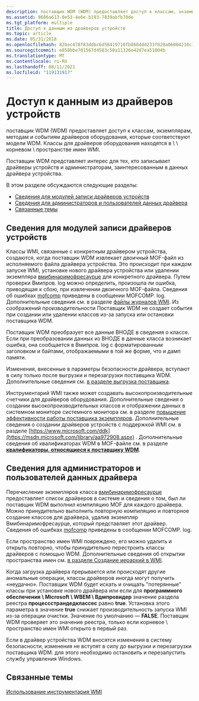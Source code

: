 ```yaml
---
description: поставщик WDM (WDM) предоставляет доступ к классам, экземплярам, методам и событиям драйверов оборудования, которые соответствуют модели WDM.
ms.assetid: 8686a613-0e53-4e6e-b193-7839abfb70de
ms.tgt_platform: multiple
title: Доступ к данным из драйверов устройств
ms.topic: article
ms.date: 05/31/2018
ms.openlocfilehash: 82bec478f83ddbc6d58419710fb868ddd233f820a06004210c1dac495de86b16
ms.sourcegitcommit: e858bbe701567d4583c50a11326e42d7ea51804b
ms.translationtype: MT
ms.contentlocale: ru-RU
ms.lasthandoff: 08/11/2021
ms.locfileid: "119131917"
---
```

# <a name="accessing-data-from-device-drivers"></a>Доступ к данным из драйверов устройств

поставщик WDM (WDM) предоставляет доступ к классам, экземплярам, методам и событиям драйверов оборудования, которые соответствуют модели WDM. Классы для драйверов оборудования находятся в \\ \\ корневом \\ пространстве имен WMI.

Поставщик WDM представляет интерес для тех, кто записывает драйверы устройств и администраторам, заинтересованным в данных драйвера устройства.

В этом разделе обсуждаются следующие разделы:

-   [Сведения для модулей записи драйверов устройств](#information-for-device-driver-writers)
-   [Сведения для администраторов и пользователей данных драйвера](#information-for-administrators-and-users-of-driver-data)
-   [Связанные темы](#related-topics)

## <a name="information-for-device-driver-writers"></a>Сведения для модулей записи драйверов устройств

Классы WMI, связанные с конкретным драйвером устройства, создаются, когда поставщик WDM извлекает двоичный MOF-файл из исполняемого файла драйвера устройства. Это происходит при каждом запуске WMI, установке нового драйвера устройства или удалении экземпляра [вмибинаримофресаурце](/windows/desktop/WmiCoreProv/wmibinarymofresource) для конкретного драйвера. Путем проверки Вмипров. log можно определить, произошла ли ошибка, приводящая к сбою, при извлечении двоичного MOF-файла. Сведения об ошибках [mofcomp](mofcomp.md) приведены в сообщении MOFCOMP. log. Дополнительные сведения см. в разделе [файлы журналов WMI](wmi-log-files.md). Из соображений производительности Поставщик WDM не создает события при создании или удалении классов из-за запуска или остановки поставщика WDM.

Поставщик WDM преобразует все данные ВНОДЕ в сведения о классе. Если при преобразовании данных из ВНОДЕ в данные класса возникает ошибка, она сообщается в Вмипров. log с форматированным заголовком и байтами, отображаемыми в той же форме, что и дамп памяти.

Изменения, внесенные в параметры безопасности драйвера, вступают в силу только после выгрузки и перезагрузки поставщика WDM. Дополнительные сведения см. [в разделе выгрузка поставщика](unloading-a-provider.md).

Инструментарий WMI также может создавать высокопроизводительные счетчики для драйверов оборудования. Дополнительные сведения о создании высокопроизводительных классов и отображении данных в системном мониторе системного монитора см. в разделе [повышение эффективности работы поставщика экземпляров](improving-the-efficiency-of-an-instance-provider.md). Дополнительные сведения о создании драйверов устройств с поддержкой WMI см. в разделе [https://www.microsoft.com/ddk](https://msdn.microsoft.com/library/aa972908.aspx) . Дополнительные сведения об квалификаторах WDM в MOF-файле см. в разделе [**квалификаторы, относящиеся к поставщику WDM**](qualifiers-specific-to-the-wdm-provider.md).

## <a name="information-for-administrators-and-users-of-driver-data"></a>Сведения для администраторов и пользователей данных драйвера

Перечисление экземпляров класса [вмибинаримофресаурце](/windows/desktop/WmiCoreProv/wmibinarymofresource) предоставляет список драйверов в системе и сведения о том, был ли поставщик WDM выполнил компиляцию MOF для каждого драйвера. Можно принудительно выполнить повторную компиляцию и повторное создание классов для драйвера, удалив экземпляр Вмибинаримофресаурце, который представляет этот драйвер. Сведения об ошибках [mofcomp](mofcomp.md) приведены в сообщении MOFCOMP. log.

Если пространство имен WMI повреждено, его можно удалить и открыть повторно, чтобы принудительно перестроить классы драйверов с помощью WDM. Дополнительные сведения об открытии пространства имен см. [в разделе Создание иерархий в WMI](creating-hierarchies-within-wmi.md).

Когда загрузка драйвера прерывается или происходят другие аномальные операции, классы драйверов иногда могут получить «неудачно». Поставщик WDM будет искать и очищать "потерянные" классы при установке нового драйвера или если для **программного обеспечения \\ Microsoft \\ WBEM \\ Вдмпровидер** значение раздела реестра **процессстрандедклассес** равно **true**. Установка этого параметра в значение **true** снижает производительность запуска WMI из-за операции очистки. Значение по умолчанию — **FALSE**. Поставщик WDM проверяет это значение реестра, только если корневое \\ пространство имен WMI открыто в первый раз.

Если в драйвер устройства WDM вносятся изменения в систему безопасности, изменения не вступят в силу до выгрузки и перезагрузки поставщика WDM. для этого необходимо остановить и перезапустить службу управления Windows.

## <a name="related-topics"></a>Связанные темы

<dl> <dt>

[Использование инструментария WMI](using-wmi.md)
</dt> </dl>

 

 
